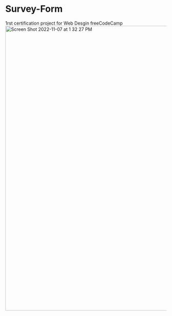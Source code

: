 # Survey-Form
1rst certification project for Web Desgin freeCodeCamp
<img width="888" alt="Screen Shot 2022-11-07 at 1 32 27 PM" src="https://user-images.githubusercontent.com/61942315/203556247-62939ab4-bf08-4f1f-8d98-cc6bf00f7f6e.png">
